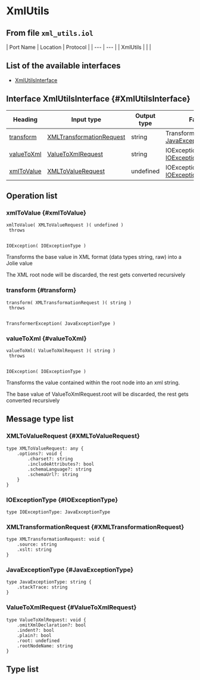 # XmlUtils

## From file `xml_utils.iol`

| Port Name | Location | Protocol |
| --- | --- |
| XmlUtils |  |  |

## List of the available interfaces

* [XmlUtilsInterface](xmlutils.md#XmlUtilsInterface)

## Interface XmlUtilsInterface {#XmlUtilsInterface}

| Heading | Input type | Output type | Faults |
| --- | --- | --- | --- |
| [transform](xmlutils.md#transform) | [XMLTransformationRequest](xmlutils.md#XMLTransformationRequest)  | string  |  TransformerException\( [JavaExceptionType](xmlutils.md#JavaExceptionType) \)    |
| [valueToXml](xmlutils.md#valueToXml) | [ValueToXmlRequest](xmlutils.md#ValueToXmlRequest)  | string  |  IOException\( [IOExceptionType](xmlutils.md#IOExceptionType) \)    |
| [xmlToValue](xmlutils.md#xmlToValue) | [XMLToValueRequest](xmlutils.md#XMLToValueRequest)  | undefined  |  IOException\( [IOExceptionType](xmlutils.md#IOExceptionType) \)    |

## Operation list

### xmlToValue {#xmlToValue}

```text
xmlToValue( XMLToValueRequest )( undefined )
 throws


IOException( IOExceptionType )
```

Transforms the base value in XML format \(data types string, raw\) into a Jolie value  
  
 The XML root node will be discarded, the rest gets converted recursively

### transform {#transform}

```text
transform( XMLTransformationRequest )( string )
 throws


TransformerException( JavaExceptionType )
```

### valueToXml {#valueToXml}

```text
valueToXml( ValueToXmlRequest )( string )
 throws


IOException( IOExceptionType )
```

Transforms the value contained within the root node into an xml string.  
  
 The base value of ValueToXmlRequest.root will be discarded, the rest gets converted recursively

## Message type list

### XMLToValueRequest {#XMLToValueRequest}

```text
type XMLToValueRequest: any { 
    .options?: void { 
        .charset?: string
        .includeAttributes?: bool
        .schemaLanguage?: string
        .schemaUrl?: string
    }
}
```

### IOExceptionType {#IOExceptionType}

```text
type IOExceptionType: JavaExceptionType
```

### XMLTransformationRequest {#XMLTransformationRequest}

```text
type XMLTransformationRequest: void { 
    .source: string
    .xslt: string
}
```

### JavaExceptionType {#JavaExceptionType}

```text
type JavaExceptionType: string { 
    .stackTrace: string
}
```

### ValueToXmlRequest {#ValueToXmlRequest}

```text
type ValueToXmlRequest: void { 
    .omitXmlDeclaration?: bool
    .indent?: bool
    .plain?: bool
    .root: undefined
    .rootNodeName: string
}
```

## Type list

